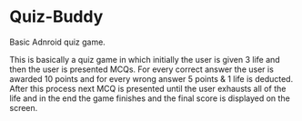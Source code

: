 # Quiz-Buddy
Basic Adnroid quiz game.

This is basically a quiz game in which initially the user is given 3 life and then the user is presented MCQs. For every correct answer the user is awarded 10 points and for every wrong answer 5 points & 1 life is deducted. After this process next MCQ is presented until the user exhausts all of the life and in the end the game finishes and the final score is displayed on the screen. 

